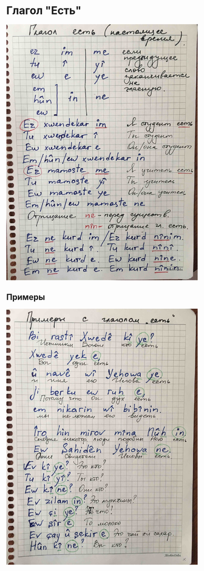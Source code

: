 # Глагол "Есть"

![Глагол "Есть"](../assets/Глагол-есть.jpg)

## Примеры

![Примеры глагола "есть"](../assets/Глагол-есть-примеры.jpg)